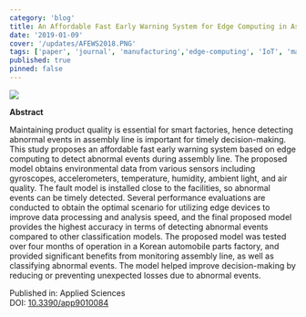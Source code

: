 ```yaml
---
category: 'blog'
title: An Affordable Fast Early Warning System for Edge Computing in Assembly Line
date: '2019-01-09'
cover: '/updates/AFEWS2018.PNG'
tags: ['paper', 'journal', 'manufacturing','edge-computing', 'IoT', 'machine learning']
published: true
pinned: false
---
```


<img src="/updates/AFEWS2018.PNG"/><br/>

**Abstract**

Maintaining product quality is essential for smart factories, hence detecting abnormal events in assembly line is important for timely decision-making. This study proposes an affordable fast early warning system based on edge computing to detect abnormal events during assembly line. The proposed model obtains environmental data from various sensors including gyroscopes, accelerometers, temperature, humidity, ambient light, and air quality. The fault model is installed close to the facilities, so abnormal events can be timely detected. Several performance evaluations are conducted to obtain the optimal scenario for utilizing edge devices to improve data processing and analysis speed, and the final proposed model provides the highest accuracy in terms of detecting abnormal events compared to other classification models. The proposed model was tested over four months of operation in a Korean automobile parts factory, and provided significant benefits from monitoring assembly line, as well as classifying abnormal events. The model helped improve decision-making by reducing or preventing unexpected losses due to abnormal events.

Published in: Applied Sciences<br/>
DOI: [10.3390/app9010084](https://doi.org/10.3390/app9010084)
